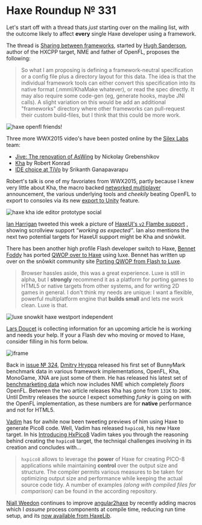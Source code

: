[_template]: ../templates/roundup.html
[date]: / "2015-08-03 14:09:00"
[modified]: / "2015-08-03 14:09:00"
[published]: / "2015-08-03 14:09:00"
[“”]: a ""
# Haxe Roundup № 331

Let's start off with a thread thats _just_ starting over on the mailing list,
with the outcome likely to affect **every** single Haxe developer using a
framework.

The thread is [Sharing between frameworks][l1], started by [Hugh Sanderson][tw1],
author of the HXCPP target, NME and father of OpenFL, proposes the following:
	
> So what I am proposing is defining a framework-neutral specification or a config
file plus a directory layout for this data.  The idea is that the individual 
framework tools can either convert this specification into its native format 
(.nmml/KhaMake whatever), or read the spec directly.  It may also require 
some code-gen (eg, generate hooks, maybe JNI calls). A slight variation on this 
would be add an additional "frameworks" directory where other frameworks can 
pull-request their custom build-files, but I think that this could be more work.

![haxe openfl friends!](/img/331/friends.png "Hello! We are FRIENDS! by CHAU Guillaume (@Akryum)")

Three more WWX2015 video's have been posted online by the [Silex Labs][tw2] team:
	
- [Jive: The renovation of AsWing][l2] by Nickolay Grebenshikov
- [Kha][l3] by Robert Konrad
- [IDE choice at TiVo][l4] by Srikanth Ganapavarapu

Robert's talk is one of my favoriates from WWX2015, partly because I knew very 
little about Kha, the macro backed [networked multiplayer][l5] announcement, the
various underlying tools and _cheekily_ beating OpenFL to export to consoles 
via its new [export to Unity][l6] feature.

![haxe kha ide editor prototype social](/img/331/khaeditor.png "Lubos Lenco (@luboslenco) creating stand alone Kha editor!")

[Ian Harrigan][tw3] tweeted this week a picture of [HaxeUI's `v2` Flambe support][l7]
, showing scrollview support _“working as expected”_. Ian also mentions the next
two potential targets for HaxeUI support might be Kha and snõwkit.

There has been another high profile Flash developer switch to Haxe, [Bennet Foddy][tw4]
has ported [QWOP over to Haxe][l8] using luxe. Bennet has written up over on the
snõwkit community site [Porting QWOP from Flash to Luxe][l9].

> Browser hassles aside, this was a great experience. Luxe is still in alpha, 
but I **strongly** recommend it as a platform for porting games to HTML5 or native 
targets from other systems, and for writing 2D games in general. I don't think my
needs are unique: I want a flexible, powerful multiplatform engine that **builds 
small** and lets me work clean. Luxe is that.

![luxe snowkit haxe westport independent](/img/331/westport.png "@0010_Games Westport Independent pixel art using Luxe.")

[Lars Doucet][tw6] is collecting information for an upcoming article he is working
and needs your help. If your a Flash dev who moving or moved to Haxe, consider
filling in his form below.

![iframe](https://docs.google.com/forms/d/1WKSH9yvpDlNIbnIzVLDvcIUstQomoGeWSA2lv2kgJM0/viewform)

Back in [issue № 324][l10], [Dmitry Hryppa][tw5] released his first set of BunnyMark
benchmark data in various framework implementations, OpenFL, Kha, MonoGame, XNA are
just some of them. He has released his latest set of [benchmarketing data][l11] which
now includes NME which completely _floors_ OpenFL. Between the two article releases
Kha has gone from `131K` to `200K`. Until Dmitry releases the source I expect something
_funky_ is going on with the OpenFL implementation, as these numbers are for **native**
performance and not for HTML5.

[Vadim][tw7] has for awhile now been tweeting previews of him using Haxe to generate
Pico8 code. Well, Vadim has released `hxpico8`, his new Haxe target. In his 
[Introducing HxPico8][l12] Vadim takes you through the reasoning behind creating the
`hxpico8` target, the techniqal challenges involving in its creation and concludes
with...

> `hxpico8` allows to leverage the **power** of Haxe for creating PICO-8 
applications while maintaining **control** over the output size and structure. 
The compiler permits various measures to be taken for optimizing output size 
and performance while keeping the actual source code tidy. A number of examples 
_(along with compiled files for comparison)_ can be found in the according 
repository.

[Niall Weedon][tw8] continues to improve [angular2haxe][l13] by recently adding
macros which I _assume_ process components at compile time, reducing run time
setup, and its [now available from HaxeLib][l14].

[tw8]: https://twitter.com/niall_weedon "@niall_weedon"
[tw7]: https://twitter.com/YellowAfterlife "@YellowAfterlife"
[tw6]: https://twitter.com/larsiusprime "@larsiusprime"
[tw5]: https://twitter.com/dmitryhryppa "@dmitryhryppa"
[tw4]: https://twitter.com/bfod "@bfod"
[tw3]: https://twitter.com/IanHarrigan1982 "@IanHarrigan1982"
[tw2]: https://twitter.com/silexlabs "@silexlabs"
[tw1]: https://twitter.com/GameHaxe "@GameHaxe"

[l14]: http://lib.haxe.org/p/angular2haxe/ "Angular2Haxe on HaxeLib"
[l13]: https://github.com/nweedon/Angular2-Haxe "Angular2Haxe on GitHub"
[l12]: http://yal.cc/introducing-hxpico8/ "Introducing HxPico8"
[l11]: http://themozokteam.com/playground/frameworkstest/ "BunnyMark Benchmark data"
[l10]: http://haxe.io/roundups/324/ "Haxe Roundup № 324"
[l9]: http://snowkit.org/2015/08/06/case-study-qwop/ "Porting QWOP Case Study"
[l8]: http://www.foddy.net/Athletics.html?webgl=true "Luxe Engine powered QWOP by Bennet Foddy"
[l7]: https://twitter.com/IanHarrigan1982/status/628661041493315585 "HaxeUI v2 Flambe Scroll View support"
[l6]: http://tech.ktxsoftware.com/wwx-news-part-1-export-to-unity/ "Kha - Export to Unity"
[l5]: http://tech.ktxsoftware.com/wwx-news-part-2-networked-multiplayer/ "Kha - Networked Multiplayer"
[l4]: http://www.silexlabs.org/ide-choice-at-tivo/ "IDE choice at TiVo"
[l3]: http://www.silexlabs.org/kha/ "Kha"
[l2]: http://www.silexlabs.org/jive-the-renovation-of-aswing/ "Jive: The renovation of AsWing"
[l1]: https://groups.google.com/forum/#!msg/haxelang/r5T-wNknAWI/Qf3JpD-tDAAJ "Sharing between frameworks (Nme / OpenFL / Kha / GameDuell / Heaps / Snow / etc)"